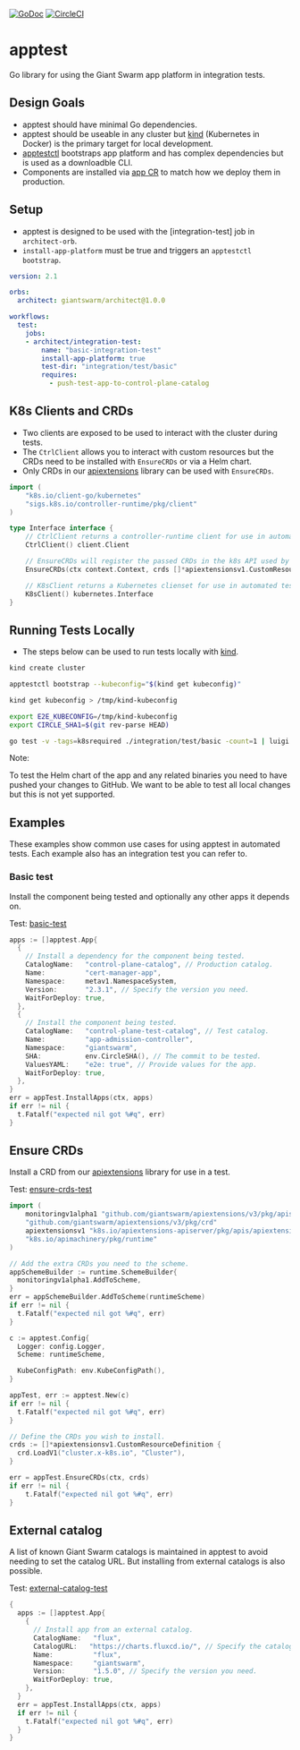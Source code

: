 [![GoDoc](https://godoc.org/github.com/giantswarm/apptest?status.svg)](http://godoc.org/github.com/giantswarm/apptest) [![CircleCI](https://circleci.com/gh/giantswarm/apptest.svg?&style=shield)](https://circleci.com/gh/giantswarm/apptest)

# apptest

Go library for using the Giant Swarm app platform in integration tests.

## Design Goals

- apptest should have minimal Go dependencies.
- apptest should be useable in any cluster but [kind] (Kubernetes in Docker) is
the primary target for local development.
- [apptestctl] bootstraps app platform and has complex dependencies but is used
as a downloadble CLI.
- Components are installed via [app CR] to match how we deploy them in production.

## Setup

- apptest is designed to be used with the [integration-test] job in `architect-orb`.
- `install-app-platform` must be true and triggers an `apptestctl bootstrap`.

```yaml
version: 2.1

orbs:
  architect: giantswarm/architect@1.0.0

workflows:
  test:
    jobs:
    - architect/integration-test:
        name: "basic-integration-test"
        install-app-platform: true
        test-dir: "integration/test/basic"
        requires:
          - push-test-app-to-control-plane-catalog
```

## K8s Clients and CRDs

- Two clients are exposed to be used to interact with the cluster during tests.
- The `CtrlClient` allows you to interact with custom resources but the CRDs
need to be installed with `EnsureCRDs` or via a Helm chart.
- Only CRDs in our [apiextensions] library can be used with `EnsureCRDs`.

```go
import (
	"k8s.io/client-go/kubernetes"
	"sigs.k8s.io/controller-runtime/pkg/client"
)

type Interface interface {
	// CtrlClient returns a controller-runtime client for use in automated tests.
	CtrlClient() client.Client

	// EnsureCRDs will register the passed CRDs in the k8s API used by the client.
	EnsureCRDs(ctx context.Context, crds []*apiextensionsv1.CustomResourceDefinition) error

	// K8sClient returns a Kubernetes clienset for use in automated tests.
	K8sClient() kubernetes.Interface
}
```

## Running Tests Locally

- The steps below can be used to run tests locally with [kind].

```sh
kind create cluster

apptestctl bootstrap --kubeconfig="$(kind get kubeconfig)"

kind get kubeconfig > /tmp/kind-kubeconfig

export E2E_KUBECONFIG=/tmp/kind-kubeconfig
export CIRCLE_SHA1=$(git rev-parse HEAD)

go test -v -tags=k8srequired ./integration/test/basic -count=1 | luigi
```

Note:

To test the Helm chart of the app and any related binaries you need to
have pushed your changes to GitHub. We want to be able to test all local changes
but this is not yet supported.

## Examples

These examples show common use cases for using apptest in automated tests.
Each example also has an integration test you can refer to.

###  Basic test

Install the component being tested and optionally any other apps it depends on.

Test: [basic-test]

```go
apps := []apptest.App{
  {
    // Install a dependency for the component being tested.
    CatalogName:   "control-plane-catalog", // Production catalog.
    Name:          "cert-manager-app",
    Namespace:     metav1.NamespaceSystem,
    Version:       "2.3.1", // Specify the version you need.
    WaitForDeploy: true,
  },
  {
    // Install the component being tested.
    CatalogName:   "control-plane-test-catalog", // Test catalog.
    Name:          "app-admission-controller",
    Namespace:     "giantswarm",
    SHA:           env.CircleSHA(), // The commit to be tested.
    ValuesYAML:    "e2e: true", // Provide values for the app.
    WaitForDeploy: true,
  },
}
err = appTest.InstallApps(ctx, apps)
if err != nil {
  t.Fatalf("expected nil got %#q", err)
}
```

## Ensure CRDs

Install a CRD from our [apiextensions] library for use in a test.

Test: [ensure-crds-test]

```go
import (
	monitoringv1alpha1 "github.com/giantswarm/apiextensions/v3/pkg/apis/monitoring/v1alpha1"
	"github.com/giantswarm/apiextensions/v3/pkg/crd"
	apiextensionsv1 "k8s.io/apiextensions-apiserver/pkg/apis/apiextensions/v1"
	"k8s.io/apimachinery/pkg/runtime"
)

// Add the extra CRDs you need to the scheme.
appSchemeBuilder := runtime.SchemeBuilder{
  monitoringv1alpha1.AddToScheme,
}
err = appSchemeBuilder.AddToScheme(runtimeScheme)
if err != nil {
  t.Fatalf("expected nil got %#q", err)
}

c := apptest.Config{
  Logger: config.Logger,
  Scheme: runtimeScheme,

  KubeConfigPath: env.KubeConfigPath(),
}

appTest, err := apptest.New(c)
if err != nil {
  t.Fatalf("expected nil got %#q", err)
}

// Define the CRDs you wish to install.
crds := []*apiextensionsv1.CustomResourceDefinition {
  crd.LoadV1("cluster.x-k8s.io", "Cluster"),
}

err = appTest.EnsureCRDs(ctx, crds)
if err != nil {
    t.Fatalf("expected nil got %#q", err)
}
```

## External catalog

A list of known Giant Swarm catalogs is maintained in apptest to avoid needing
to set the catalog URL. But installing from external catalogs is also possible.

Test: [external-catalog-test]

```go
{
  apps := []apptest.App{
    {
      // Install app from an external catalog.
      CatalogName:   "flux",
      CatalogURL:   "https://charts.fluxcd.io/", // Specify the catalog URL
      Name:          "flux",
      Namespace:     "giantswarm",
      Version:       "1.5.0", // Specify the version you need.
      WaitForDeploy: true,
    },
  }
  err = appTest.InstallApps(ctx, apps)
  if err != nil {
    t.Fatalf("expected nil got %#q", err)
  }
}
```

[app CR]: https://docs.giantswarm.io/reference/cp-k8s-api/apps.application.giantswarm.io/
[apiextensions]: https://github.com/giantswarm/apiextensions
[apptestctl]: https://github.com/giantswarm/apptestctl
[client-go]: https://github.com/kubernetes/client-go
[controller-runtime]: https://github.com/kubernetes-sigs/controller-runtime
[integration-test-job]: https://github.com/giantswarm/architect-orb/blob/master/docs/job/integration-test.md
[kind]: https://kind.sigs.k8s.io/

[basic-test]: https://github.com/giantswarm/apptest/tree/master/integration/test/basic/basic.go
[ensure-crds-test]: https://github.com/giantswarm/apptest/tree/master/integration/test/ensurecrds/ensure_crds.go
[external-catalog-test]: https://github.com/giantswarm/apptest/tree/master/integration/test/externalcatalog/external_catalog.go
